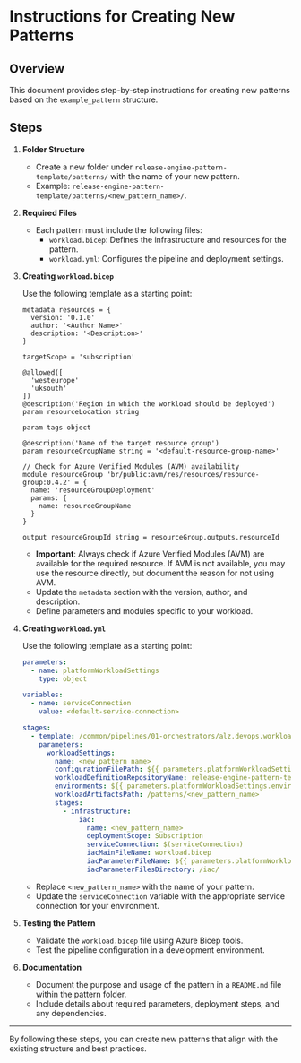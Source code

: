 # Instructions for Creating New Patterns

## Overview

This document provides step-by-step instructions for creating new patterns based on the `example_pattern` structure.

## Steps

1. **Folder Structure**
   - Create a new folder under `release-engine-pattern-template/patterns/` with the name of your new pattern.
   - Example: `release-engine-pattern-template/patterns/<new_pattern_name>/`.

2. **Required Files**
   - Each pattern must include the following files:
     - `workload.bicep`: Defines the infrastructure and resources for the pattern.
     - `workload.yml`: Configures the pipeline and deployment settings.

3. **Creating `workload.bicep`**

   Use the following template as a starting point:

   ```bicep
   metadata resources = {
     version: '0.1.0'
     author: '<Author Name>'
     description: '<Description>'
   }

   targetScope = 'subscription'

   @allowed([
     'westeurope'
     'uksouth'
   ])
   @description('Region in which the workload should be deployed')
   param resourceLocation string

   param tags object

   @description('Name of the target resource group')
   param resourceGroupName string = '<default-resource-group-name>'

   // Check for Azure Verified Modules (AVM) availability
   module resourceGroup 'br/public:avm/res/resources/resource-group:0.4.2' = {
     name: 'resourceGroupDeployment'
     params: {
       name: resourceGroupName
     }
   }

   output resourceGroupId string = resourceGroup.outputs.resourceId
   ```

   - **Important**: Always check if Azure Verified Modules (AVM) are available for the required resource. If AVM is not available, you may use the resource directly, but document the reason for not using AVM.
   - Update the `metadata` section with the version, author, and description.
   - Define parameters and modules specific to your workload.

4. **Creating `workload.yml`**

   Use the following template as a starting point:

   ```yaml
   parameters:
     - name: platformWorkloadSettings
       type: object

   variables:
     - name: serviceConnection
       value: <default-service-connection>

   stages:
     - template: /common/pipelines/01-orchestrators/alz.devops.workload.orchestrator.yml@release-engine
       parameters:
         workloadSettings:
           name: <new_pattern_name>
           configurationFilePath: ${{ parameters.platformWorkloadSettings.configurationFilePath }}
           workloadDefinitionRepositoryName: release-engine-pattern-template
           environments: ${{ parameters.platformWorkloadSettings.environments }}
           workloadArtifactsPath: /patterns/<new_pattern_name>
           stages:
             - infrastructure:
                 iac:
                   name: <new_pattern_name>
                   deploymentScope: Subscription
                   serviceConnection: $(serviceConnection)
                   iacMainFileName: workload.bicep
                   iacParameterFileName: ${{ parameters.platformWorkloadSettings.iacParameterFileName }}
                   iacParameterFilesDirectory: /iac/
   ```

   - Replace `<new_pattern_name>` with the name of your pattern.
   - Update the `serviceConnection` variable with the appropriate service connection for your environment.

5. **Testing the Pattern**
   - Validate the `workload.bicep` file using Azure Bicep tools.
   - Test the pipeline configuration in a development environment.

6. **Documentation**
   - Document the purpose and usage of the pattern in a `README.md` file within the pattern folder.
   - Include details about required parameters, deployment steps, and any dependencies.

---

By following these steps, you can create new patterns that align with the existing structure and best practices.